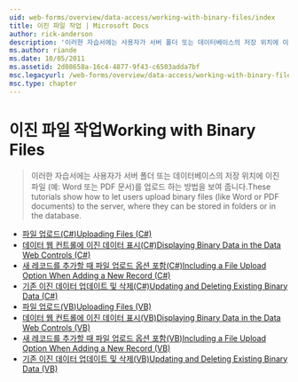 ```yaml
---
uid: web-forms/overview/data-access/working-with-binary-files/index
title: 이진 파일 작업 | Microsoft Docs
author: rick-anderson
description: '이러한 자습서에는 사용자가 서버 폴더 또는 데이터베이스의 저장 위치에 이진 파일 (예: Word 또는 PDF 문서)를 업로드 하는 방법을 보여 줍니다.'
ms.author: riande
ms.date: 10/05/2011
ms.assetid: 2d08658a-16c4-4877-9f43-c6503adda7bf
msc.legacyurl: /web-forms/overview/data-access/working-with-binary-files
msc.type: chapter
---
```

<a name="working-with-binary-files"></a><span data-ttu-id="7f9da-103">이진 파일 작업</span><span class="sxs-lookup"><span data-stu-id="7f9da-103">Working with Binary Files</span></span>
====================
> <span data-ttu-id="7f9da-104">이러한 자습서에는 사용자가 서버 폴더 또는 데이터베이스의 저장 위치에 이진 파일 (예: Word 또는 PDF 문서)를 업로드 하는 방법을 보여 줍니다.</span><span class="sxs-lookup"><span data-stu-id="7f9da-104">These tutorials show how to let users upload binary files (like Word or PDF documents) to the server, where they can be stored in folders or in the database.</span></span>


- [<span data-ttu-id="7f9da-105">파일 업로드(C#)</span><span class="sxs-lookup"><span data-stu-id="7f9da-105">Uploading Files (C#)</span></span>](uploading-files-cs.md)
- [<span data-ttu-id="7f9da-106">데이터 웹 컨트롤에 이진 데이터 표시(C#)</span><span class="sxs-lookup"><span data-stu-id="7f9da-106">Displaying Binary Data in the Data Web Controls (C#)</span></span>](displaying-binary-data-in-the-data-web-controls-cs.md)
- [<span data-ttu-id="7f9da-107">새 레코드를 추가할 때 파일 업로드 옵션 포함(C#)</span><span class="sxs-lookup"><span data-stu-id="7f9da-107">Including a File Upload Option When Adding a New Record (C#)</span></span>](including-a-file-upload-option-when-adding-a-new-record-cs.md)
- [<span data-ttu-id="7f9da-108">기존 이진 데이터 업데이트 및 삭제(C#)</span><span class="sxs-lookup"><span data-stu-id="7f9da-108">Updating and Deleting Existing Binary Data (C#)</span></span>](updating-and-deleting-existing-binary-data-cs.md)
- [<span data-ttu-id="7f9da-109">파일 업로드(VB)</span><span class="sxs-lookup"><span data-stu-id="7f9da-109">Uploading Files (VB)</span></span>](uploading-files-vb.md)
- [<span data-ttu-id="7f9da-110">데이터 웹 컨트롤에 이진 데이터 표시(VB)</span><span class="sxs-lookup"><span data-stu-id="7f9da-110">Displaying Binary Data in the Data Web Controls (VB)</span></span>](displaying-binary-data-in-the-data-web-controls-vb.md)
- [<span data-ttu-id="7f9da-111">새 레코드를 추가할 때 파일 업로드 옵션 포함(VB)</span><span class="sxs-lookup"><span data-stu-id="7f9da-111">Including a File Upload Option When Adding a New Record (VB)</span></span>](including-a-file-upload-option-when-adding-a-new-record-vb.md)
- [<span data-ttu-id="7f9da-112">기존 이진 데이터 업데이트 및 삭제(VB)</span><span class="sxs-lookup"><span data-stu-id="7f9da-112">Updating and Deleting Existing Binary Data (VB)</span></span>](updating-and-deleting-existing-binary-data-vb.md)
